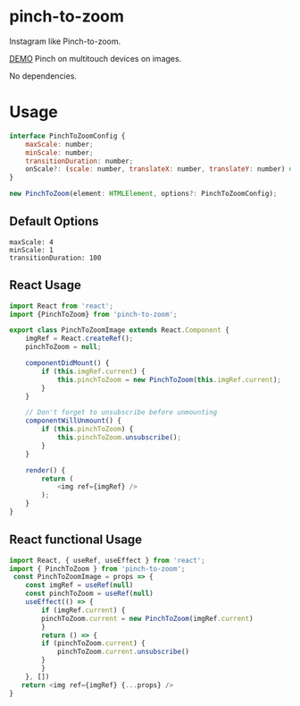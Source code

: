 # pinch-to-zoom
Instagram like Pinch-to-zoom.

[DEMO](https://vkrbt.github.io/pinch-to-zoom/demo/) Pinch on multitouch devices on images.

No dependencies.

# Usage
```js
interface PinchToZoomConfig {
    maxScale: number;
    minScale: number;
    transitionDuration: number;
    onScale?: (scale: number, translateX: number, translateY: number) => any;
}

new PinchToZoom(element: HTMLElement, options?: PinchToZoomConfig);
```

## Default Options
```
maxScale: 4
minScale: 1
transitionDuration: 100
```

## React Usage
```js
import React from 'react';
import {PinchToZoom} from 'pinch-to-zoom';

export class PinchToZoomImage extends React.Component {
    imgRef = React.createRef();
    pinchToZoom = null;

    componentDidMount() {
        if (this.imgRef.current) {
            this.pinchToZoom = new PinchToZoom(this.imgRef.current);
        }
    }

    // Don't forget to unsubscribe before unmounting
    componentWillUnmount() {
        if (this.pinchToZoom) {
            this.pinchToZoom.unsubscribe();
        }
    }

    render() {
        return (
            <img ref={imgRef} />
        );
    }
}

```

 ## React functional Usage

```js
import React, { useRef, useEffect } from 'react';
import { PinchToZoom } from 'pinch-to-zoom';
 const PinchToZoomImage = props => {
    const imgRef = useRef(null)
    const pinchToZoom = useRef(null)
    useEffect(() => {
        if (imgRef.current) {
        pinchToZoom.current = new PinchToZoom(imgRef.current)
        }
        return () => {
        if (pinchToZoom.current) {
            pinchToZoom.current.unsubscribe()
        }
        }
    }, [])
   return <img ref={imgRef} {...props} />
}
```